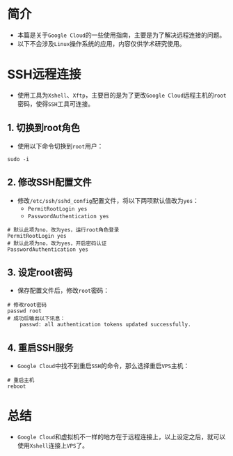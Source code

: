 # 简介

- 本篇是关于`Google Cloud`的一些使用指南，主要是为了解决远程连接的问题。
- 以下不会涉及`Linux`操作系统的应用，内容仅供学术研究使用。

# SSH远程连接

- 使用工具为`Xshell`、`Xftp`，主要目的是为了更改`Google Cloud`远程主机的`root`密码，使得`SSH`工具可连接。

## 1. 切换到root角色

- 使用以下命令切换到`root`用户：

```shell
sudo -i
```

## 2. 修改SSH配置文件

- 修改`/etc/ssh/sshd_config`配置文件，将以下两项默认值改为`yes`：
  - `PermitRootLogin yes`
  - `PasswordAuthentication yes`

```shell
# 默认此项为no，改为yes，运行root角色登录
PermitRootLogin yes
# 默认此项为no，改为yes，开启密码认证
PasswordAuthentication yes
```

## 3. 设定root密码

- 保存配置文件后，修改`root`密码：

```shell
# 修改root密码
passwd root
# 成功后输出以下讯息：
	passwd: all authentication tokens updated successfully.
```

## 4. 重启SSH服务

- `Google Cloud`中找不到重启`SSH`的命令，那么选择重启`VPS`主机：

```shell
# 重启主机
reboot
```

# 总结

- `Google Cloud`和虚拟机不一样的地方在于远程连接上，以上设定之后，就可以使用`Xshell`连接上`VPS`了。